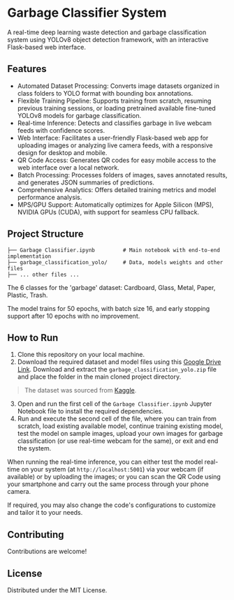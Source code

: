 # Garbage Classifier System

A real-time deep learning waste detection and garbage classification system using YOLOv8 object detection framework, with an interactive Flask-based web interface.

## Features

- Automated Dataset Processing: Converts image datasets organized in class folders to YOLO format with bounding box annotations.
- Flexible Training Pipeline: Supports training from scratch, resuming previous training sessions, or loading pretrained available fine-tuned YOLOv8 models for garbage classification.
- Real-time Inference: Detects and classifies garbage in live webcam feeds with confidence scores.
- Web Interface: Facilitates a user-friendly Flask-based web app for uploading images or analyzing live camera feeds, with a responsive design for desktop and mobile.
- QR Code Access: Generates QR codes for easy mobile access to the web interface over a local network.
- Batch Processing: Processes folders of images, saves annotated results, and generates JSON summaries of predictions.
- Comprehensive Analytics: Offers detailed training metrics and model performance analysis.
- MPS/GPU Support: Automatically optimizes for Apple Silicon (MPS), NVIDIA GPUs (CUDA), with support for seamless CPU fallback.

## Project Structure

```
├── Garbage Classifier.ipynb         # Main notebook with end-to-end implementation
├── garbage_classification_yolo/     # Data, models weights and other files
├── ... other files ...
```
The 6 classes for the 'garbage' dataset: Cardboard, Glass, Metal, Paper, Plastic, Trash.

The model trains for 50 epochs, with batch size 16, and early stopping support after 10 epochs with no improvement.

## How to Run

1. Clone this repository on your local machine.
2. Download the required dataset and model files using this [Google Drive Link](https://drive.google.com/file/d/1dXeYc-lT2kkoCLCo-sLE8p92jvc1s5yP/view?usp=sharing). Download and extract the `garbage_classification_yolo.zip` file and place the folder in the main cloned project directory.
> The dataset was sourced from [Kaggle](https://www.kaggle.com/datasets/asdasdasasdas/garbage-classification).
3. Open and run the first cell of the `Garbage Classifier.ipynb` Jupyter Notebook file to install the required dependencies.
4. Run and execute the second cell of the file, where you can train from scratch, load existing available model, continue training existing model, test the model on sample images, upload your own images for garbage classification (or use real-time webcam for the same), or exit and end the system.

When running the real-time inference, you can either test the model real-time on your system (at `http://localhost:5001`) via your webcam (if available) or by uploading the images; or you can scan the QR Code using your smartphone and carry out the same process through your phone camera.

If required, you may also change the code's configurations to customize and tailor it to your needs.

## Contributing

Contributions are welcome!

## License

Distributed under the MIT License.  
